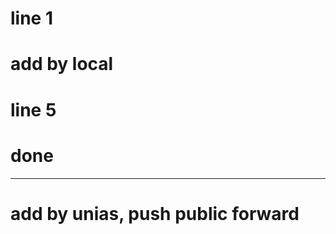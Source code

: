 # line 1
# add by local


# line 5
# done

-----------------------
# add by unias, push public forward
